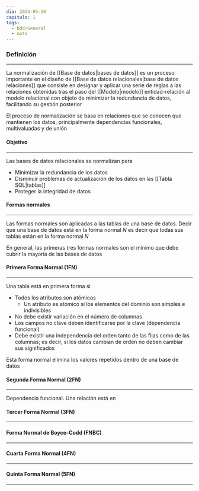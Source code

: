 ```yaml
---
dia: 2024-05-10
capitulo: 1
tags:
  - bdd/General
  - nota
---
```

### Definición
---
La normalización de [[Base de datos|bases de datos]] es un proceso importante en el diseño de [[Base de datos relacionales|base de datos relaciones]] que consiste en designar y aplicar una serie de reglas a las relaciones obtenidas tras el paso del [[Modelo|modelo]] entidad-relación al modelo relacional con objeto de minimizar la redundancia de datos, facilitando su gestión posterior

El proceso de normalización se basa en relaciones que se conocen que mantienen los datos, principalmente dependencias funcionales, multivaluadas y de unión

#### Objetivo
---
Las bases de datos relacionales se normalizan para
* Minimizar la redundancia de los datos
* Disminuir problemas de actualización de los datos en las [[Tabla SQL|tablas]]
* Proteger la integridad de datos


#### Formas normales
---
Las formas normales son aplicadas a las tablas de una base de datos. Decir que una base de datos está en la forma normal $N$ es decir que todas sus tablas están en la forma normal $N$

En general, las primeras tres formas normales son el mínimo que debe cubrir la mayoría de las bases de datos

#### Primera Forma Normal (1FN)
---
Una tabla está en primera forma si
* Todos los atributos son atómicos
	* Un atributo es atómico si los elementos del dominio son simples e indivisibles
* No debe existir variación en el número de columnas
* Los campos no clave deben identificarse por la clave (dependencia funcional)
* Debe existir una independencia del orden tanto  de las filas como de las columnas; es decir, si los datos cambian de orden no deben cambiar sus significados

Esta forma normal elimina los valores repetidos dentro de una base de datos

#### Segunda Forma Normal (2FN)
---
Dependencia funcional. Una relación está en 

#### Tercer Forma Normal (3FN)
---


#### Forma Normal de Boyce-Codd (FNBC)
---


#### Cuarta Forma Normal (4FN)
---


#### Quinta Forma Normal (5FN)
---

